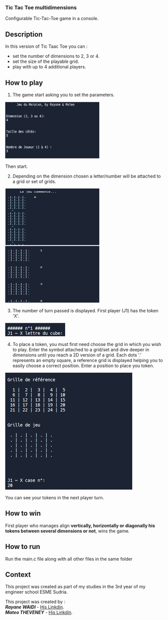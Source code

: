 ### Tic Tac Toe multidimensions
Configurable Tic-Tac-Toe game in a console.

## Description
In this version of Tic Taac Toe you can :
- set the number of dimensions to 2, 3 or 4.
- set the size of the playable grid.
- play with up to 4 additional players.

## How to play
1. The game start asking you to set the parameters.

 <img src="img/img1_start.jpg" alt="img1_start.jpg" width="300" height="180">

Then start.

2. Depending on the dimension chosen a letter/number will be attached to a grid or set of grids.

<img src="img/img2_grids_sets.jpg" alt="img2_grids_sets.jpg" width="300" height="180">   <img src="img/img2_grids_sets_bis.jpg" alt="img2_grids_sets_bis.jpg" width="300" height="180">

3. The number of turn passed is displayed. First player (J1) has the token 'X'.

![img3_j1.jpg](/img/img3_j1.jpg)

4. To place a token, you must first need choose the grid in which you wish to play. Enter the symbol attached to a grid/set and dive deeper in dimensions until you reach a 2D version of a grid.
Each dots '.' represents an empty square, a reference grid is displayed helping you to easily choose a correct position.
Enter a position to place you token.

![img4_2dgrid.jpg](/img/img4_2dgrid.jpg)

You can see your tokens in the next player turn.

## How to win
First player who manages align **vertically, horizontally or diagonally his tokens between several dimensions or not**, wins the game. 

## How to run
Run the main.c file along with all other files in the same folder

## Context
This project was created as part of my studies in the 3rd year of my engineer school ESME Sudria.

This project was created by :<br/>
***Rayane WAIDI*** - [His Linkdin](https://www.linkedin.com/in/rayane-waidi/).<br/>
***Mateo THEVENEY*** - [His Linkdin](https://www.linkedin.com/in/mateo-theveney/).
